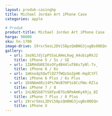 ```yaml
---
layout: produk-casinghp
title: Michael Jordan Art iPhone Case
categories: apple

# Produk
product-title: Michael Jordan Art iPhone Case
harga: 90000
sku: hn-1700
image-drive: 19rxrSmsL2DVi58pzQmBNG3jugBs00EQn
gallery:
  - url: 1mzN1JdjCpPSSaLAHeLKwg_A4ubipRkJ2
    title: iPhone 5 / 5s / SE
  - url: 1ZARHdbREI6sOYy4B44luT86s7yNl-7v_
    title: iPhone 6 / 6s
  - url: 1mKnodp5QwTlOZ7fWQzGoZpHK-HqdCtFl
    title: iPhone 6 Plus / 6s Plus
  - url: 1D4NAm6Rz14Ps7WvB7HFSs8CcFWo-RZla
    title: iPhone 7 / 8
  - url: 1nLNQSb87tS6FpxB7GsNPmAmKy49jy_8Z
    title: iPhone 7 Plus / 8 Plus
  - url: 19rxrSmsL2DVi58pzQmBNG3jugBs00EQn
    title: iPhone X
---
```

